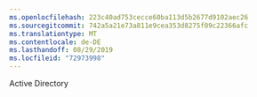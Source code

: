 ```yaml
---
ms.openlocfilehash: 223c40ad753cecce60ba113d5b2677d9102aec26
ms.sourcegitcommit: 742a5a21e73a811e9cea353d8275f09c22366afc
ms.translationtype: MT
ms.contentlocale: de-DE
ms.lasthandoff: 08/29/2019
ms.locfileid: "72973998"
---
```

Active Directory